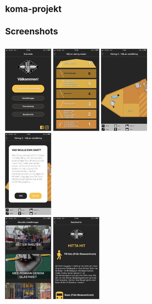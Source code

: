 # koma-projekt


<h1>Screenshots<h1>
 
<img src="assets/Screenshots/IMG_2618.PNG" width="150px" height="auto">
<img src="assets/Screenshots/IMG_2619.PNG" width="150px" height="auto">
  <img src="assets/Screenshots/IMG_2622.PNG" width="150px" height="auto">
  
  <img src="assets/Screenshots/IMG_2623.PNG" width="150px" height="auto">
  <br>
  <img src="assets/Screenshots/IMG_2620.PNG" width="150px" height="auto">
  <img src="assets/Screenshots/IMG_2621.PNG" width="150px" height="auto">
 
